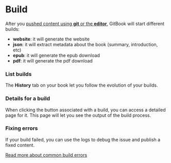 # Build

After you [pushed content using **git** or the **editor**](./push.md), GitBook will start different builds:

- **website**: it will generate the website
- **json**: it will extract metadata about the book (summary, introduction, etc)
- **epub**: it will generate the epub download
- **pdf**: it will generate the pdf download

### List builds

The **History** tab on your book let you follow the evolution of your builds.

### Details for a build

When clicking the button associated with a build, you can access a detailed page for it. This page will let you see the output of the build process.

### Fixing errors

If your build failed, you can use the logs to debug the issue and publish a fixed content.

[Read more about common build errors](./errors.md)
